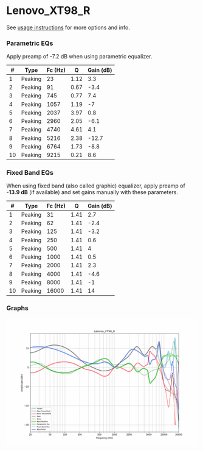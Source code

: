 # Lenovo_XT98_R
See [usage instructions](https://github.com/jaakkopasanen/AutoEq#usage) for more options and info.

### Parametric EQs
Apply preamp of -7.2 dB when using parametric equalizer.

|   # | Type    |   Fc (Hz) |    Q |   Gain (dB) |
|-----|---------|-----------|------|-------------|
|   1 | Peaking |        23 | 1.12 |         3.3 |
|   2 | Peaking |        91 | 0.67 |        -3.4 |
|   3 | Peaking |       745 | 0.77 |         7.4 |
|   4 | Peaking |      1057 | 1.19 |        -7   |
|   5 | Peaking |      2037 | 3.97 |         0.8 |
|   6 | Peaking |      2960 | 2.05 |        -6.1 |
|   7 | Peaking |      4740 | 4.61 |         4.1 |
|   8 | Peaking |      5216 | 2.38 |       -12.7 |
|   9 | Peaking |      6764 | 1.73 |        -8.8 |
|  10 | Peaking |      9215 | 0.21 |         8.6 |

### Fixed Band EQs
When using fixed band (also called graphic) equalizer, apply preamp of **-13.9 dB** (if available) and set gains manually with these parameters.

|   # | Type    |   Fc (Hz) |    Q |   Gain (dB) |
|-----|---------|-----------|------|-------------|
|   1 | Peaking |        31 | 1.41 |         2.7 |
|   2 | Peaking |        62 | 1.41 |        -2.4 |
|   3 | Peaking |       125 | 1.41 |        -3.2 |
|   4 | Peaking |       250 | 1.41 |         0.6 |
|   5 | Peaking |       500 | 1.41 |         4   |
|   6 | Peaking |      1000 | 1.41 |         0.5 |
|   7 | Peaking |      2000 | 1.41 |         2.3 |
|   8 | Peaking |      4000 | 1.41 |        -4.6 |
|   9 | Peaking |      8000 | 1.41 |        -1   |
|  10 | Peaking |     16000 | 1.41 |        14   |

### Graphs
![](./Lenovo_XT98_R.png)
